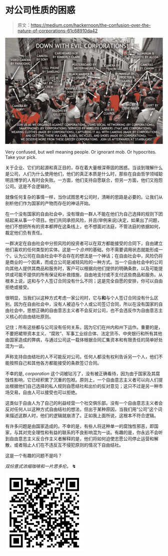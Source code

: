 # 对公司性质的困惑

> 原文：<https://medium.com/hackernoon/the-confusion-over-the-nature-of-corporations-61c68910da42>

![](img/3817f509495000b9aec923a11f382dad.png)

Very confused, but well meaning people. Or ignorant mob. Or hypocrites. Take your pick.

关于企业、它们的起源和真正目的，存在着大量根深蒂固的困惑。当谈到理解什么是公司，人们为什么使用他们，他们的真正本质是什么时，那些在自由哲学领域聪明且博学的人有时会失败。一方面，他们支持自愿联合，但另一方面，他们又抱怨公司。这是不合逻辑的。

就像任何复杂的事情一样，当你试图思考公司时，清晰的思路是必要的。让我们从剖析他们作为国家的产物而存在的神话开始。

在一个没有国家的自由社会中，没有理由一群人不能在他们为自己选择的规则下团结起来从事一个项目。他们共同承担风险，并且(举例来说)决定，如果出了问题，他们不想把所有的资本都押在这条线上，也不想面对法庭，不管法庭的依据如何，裁定他们负有责任。

一群决定在自由社会中分担风险的投资者可以在双方都能接受的合同下，自由建立他们喜欢的任何类型的实体。这是一个*合并*的基础，你不需要调用状态就能形成一个。认为公司在自由社会中不会存在的想法是一个神话；在自由社会中，风险仍将是商业的一个因素，而成立公司是减轻风险的一种方式。当一个自由社会中的公司向其他人提供其商品和服务时，客户可以根据向他们提供的明确条款，以及可能提供或可能不提供的所有保证和补救措施，自由地支付或不支付这些商品和服务。从根本上说，这和与个人签订合同没有什么不同；这是完全自愿的安排，你可以自由拒绝或接受。

很明显，当我们以这种方式考虑一家公司时，它与**和**与个人签订合同没有什么区别。因为在自由社会中，没有人被迫与个人或公司签订合同，所以在没有国家的自由社会中，思想正确的自由意志主义者不会反对公司，也不会违反作为自由意志主义核心的自由结社原则。

记住；所有这些都与公司没有任何关系，因为它们在州内和州下运作。重要的是，不要把裙带资本主义、“腐败”、军事工业综合体、法定货币、中央银行和所有其他由国家造成的弊病，与通过公司这一载体根据合同汇集资本和有限责任的简单好处混为一谈。

声称支持自由结社的人不可能反对公司。任何人都没有权利告诉另一个人，他们不能按照自己和其他各方都能接受的条款签订合同。

不幸的是, *corporation* 这个词被玷污了，没有被正确看待，因为由于国家及其腐蚀性影响，它已经积累了沉重的包袱。原则上，一个自由意志主义者可以向人们提出根据他们自己选择的私人规则自愿结社和出价的反对意见；这只不过是另一种市场交易，自由人可以接受也可以拒绝。

这类似于自由人为了自己的利益经营一个社交俱乐部。没有一个自由意志主义者会反对任何人以这种方式自由结社的想法，但出于某种原因，当我们用“公司”这个词来描述这群人时，他们的逻辑就崩溃了。正如我上面所说，这根本不符合逻辑。

有许多问题是由国家造成的。不幸的是，有些人将这种单一的腐蚀性邪恶，即国家，与其对完全理性和有益的联系的不良影响混为一谈。有趣的是，你永远不会听到自由意志主义反合作主义者解释的是，他们将如何迫使志愿公司停止运营和解散，或者阻止人们在不违反互不侵犯原则的情况下自由结社。

这是一个有趣的问题不是吗？

*双份意式浓缩咖啡和一片思多伦。* **↯**

![](img/91cc3f840e27dd17dc66f66c08c3a5c7.png)